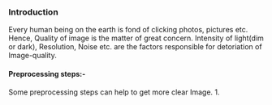 ### Introduction
Every human being on the earth is fond of clicking photos, pictures etc. Hence, Quality of image is the matter of great concern. Intensity of light(dim or dark), Resolution, Noise etc. are the factors responsible for detoriation of Image-quality.

#### Preprocessing steps:-
Some preprocessing steps can help to get more clear Image.
1. 
